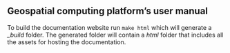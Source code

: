 ## Geospatial computing platform’s user manual

To build the documentation website run `make html` which will generate a *_build*   folder. The generated folder will contain a *html* folder that includes all the assets for hosting the documentation.
